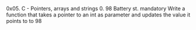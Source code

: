 0x05. C - Pointers, arrays and strings
0. 98 Battery st.
mandatory
Write a function that takes a pointer to an int as parameter and updates the value it points to to 98
